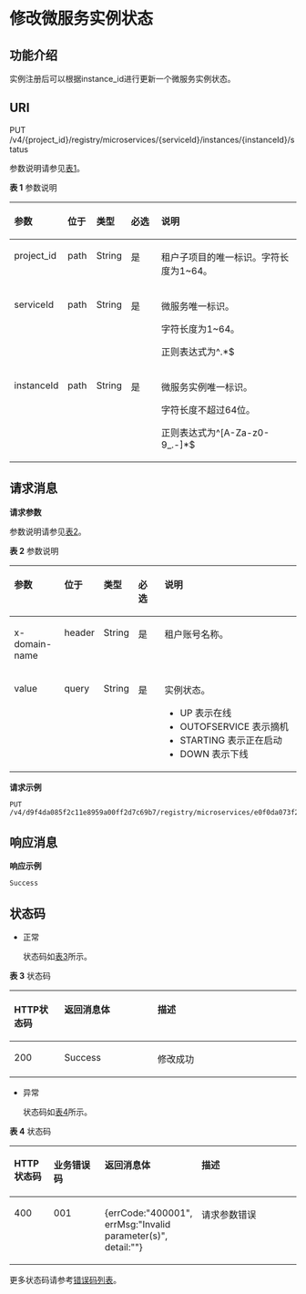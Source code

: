 # 修改微服务实例状态<a name="ZH-CN_TOPIC_0115698138"></a>

## 功能介绍<a name="zh-cn_topic_0060210603_section1079413815334"></a>

实例注册后可以根据instance\_id进行更新一个微服务实例状态。

## URI<a name="zh-cn_topic_0060210603_section134557291090"></a>

PUT /v4/\{project\_id\}/registry/microservices/\{serviceId\}/instances/\{instanceId\}/status

参数说明请参见[表1](#zh-cn_topic_0060210603_table51620847114953)。

**表 1**  参数说明

<a name="zh-cn_topic_0060210603_table51620847114953"></a>
<table><thead align="left"><tr id="zh-cn_topic_0060210603_row43559169114953"><th class="cellrowborder" valign="top" width="16%" id="mcps1.2.6.1.1"><p id="zh-cn_topic_0060210603_p3155843511508"><a name="zh-cn_topic_0060210603_p3155843511508"></a><a name="zh-cn_topic_0060210603_p3155843511508"></a>参数</p>
</th>
<th class="cellrowborder" valign="top" width="10%" id="mcps1.2.6.1.2"><p id="zh-cn_topic_0060210603_p199021252124819"><a name="zh-cn_topic_0060210603_p199021252124819"></a><a name="zh-cn_topic_0060210603_p199021252124819"></a>位于</p>
</th>
<th class="cellrowborder" valign="top" width="11%" id="mcps1.2.6.1.3"><p id="zh-cn_topic_0060210603_p609644911508"><a name="zh-cn_topic_0060210603_p609644911508"></a><a name="zh-cn_topic_0060210603_p609644911508"></a>类型</p>
</th>
<th class="cellrowborder" valign="top" width="11%" id="mcps1.2.6.1.4"><p id="zh-cn_topic_0060210603_p2405040011508"><a name="zh-cn_topic_0060210603_p2405040011508"></a><a name="zh-cn_topic_0060210603_p2405040011508"></a>必选</p>
</th>
<th class="cellrowborder" valign="top" width="52%" id="mcps1.2.6.1.5"><p id="zh-cn_topic_0060210603_p192541611508"><a name="zh-cn_topic_0060210603_p192541611508"></a><a name="zh-cn_topic_0060210603_p192541611508"></a>说明</p>
</th>
</tr>
</thead>
<tbody><tr id="zh-cn_topic_0060210603_row139987329345"><td class="cellrowborder" valign="top" width="16%" headers="mcps1.2.6.1.1 "><p id="zh-cn_topic_0060210603_p895821704912"><a name="zh-cn_topic_0060210603_p895821704912"></a><a name="zh-cn_topic_0060210603_p895821704912"></a>project_id</p>
</td>
<td class="cellrowborder" valign="top" width="10%" headers="mcps1.2.6.1.2 "><p id="zh-cn_topic_0060210603_p395813172491"><a name="zh-cn_topic_0060210603_p395813172491"></a><a name="zh-cn_topic_0060210603_p395813172491"></a>path</p>
</td>
<td class="cellrowborder" valign="top" width="11%" headers="mcps1.2.6.1.3 "><p id="zh-cn_topic_0060210603_p550511331492"><a name="zh-cn_topic_0060210603_p550511331492"></a><a name="zh-cn_topic_0060210603_p550511331492"></a>String</p>
</td>
<td class="cellrowborder" valign="top" width="11%" headers="mcps1.2.6.1.4 "><p id="zh-cn_topic_0060210603_p4521173314920"><a name="zh-cn_topic_0060210603_p4521173314920"></a><a name="zh-cn_topic_0060210603_p4521173314920"></a>是</p>
</td>
<td class="cellrowborder" valign="top" width="52%" headers="mcps1.2.6.1.5 "><p id="zh-cn_topic_0060210621_p13958181774915"><a name="zh-cn_topic_0060210621_p13958181774915"></a><a name="zh-cn_topic_0060210621_p13958181774915"></a>租户子项目的唯一标识。字符长度为1~64。</p>
</td>
</tr>
<tr id="zh-cn_topic_0060210603_row35538952114953"><td class="cellrowborder" valign="top" width="16%" headers="mcps1.2.6.1.1 "><p id="zh-cn_topic_0060210603_p60082860114953"><a name="zh-cn_topic_0060210603_p60082860114953"></a><a name="zh-cn_topic_0060210603_p60082860114953"></a>serviceId</p>
</td>
<td class="cellrowborder" valign="top" width="10%" headers="mcps1.2.6.1.2 "><p id="zh-cn_topic_0060210603_p129025528487"><a name="zh-cn_topic_0060210603_p129025528487"></a><a name="zh-cn_topic_0060210603_p129025528487"></a>path</p>
</td>
<td class="cellrowborder" valign="top" width="11%" headers="mcps1.2.6.1.3 "><p id="zh-cn_topic_0060210603_p34873521114953"><a name="zh-cn_topic_0060210603_p34873521114953"></a><a name="zh-cn_topic_0060210603_p34873521114953"></a>String</p>
</td>
<td class="cellrowborder" valign="top" width="11%" headers="mcps1.2.6.1.4 "><p id="zh-cn_topic_0060210603_p6182975114953"><a name="zh-cn_topic_0060210603_p6182975114953"></a><a name="zh-cn_topic_0060210603_p6182975114953"></a>是</p>
</td>
<td class="cellrowborder" valign="top" width="52%" headers="mcps1.2.6.1.5 "><p id="zh-cn_topic_0060210603_p31058941114953"><a name="zh-cn_topic_0060210603_p31058941114953"></a><a name="zh-cn_topic_0060210603_p31058941114953"></a>微服务唯一标识。</p>
<p id="zh-cn_topic_0060210603_p172495379211"><a name="zh-cn_topic_0060210603_p172495379211"></a><a name="zh-cn_topic_0060210603_p172495379211"></a>字符长度为1~64。</p>
<p id="zh-cn_topic_0060210603_p142491373211"><a name="zh-cn_topic_0060210603_p142491373211"></a><a name="zh-cn_topic_0060210603_p142491373211"></a>正则表达式为^.*$</p>
</td>
</tr>
<tr id="zh-cn_topic_0060210603_row186628104944"><td class="cellrowborder" valign="top" width="16%" headers="mcps1.2.6.1.1 "><p id="zh-cn_topic_0060210603_p15116939104944"><a name="zh-cn_topic_0060210603_p15116939104944"></a><a name="zh-cn_topic_0060210603_p15116939104944"></a>instanceId</p>
</td>
<td class="cellrowborder" valign="top" width="10%" headers="mcps1.2.6.1.2 "><p id="zh-cn_topic_0060210603_p390216528489"><a name="zh-cn_topic_0060210603_p390216528489"></a><a name="zh-cn_topic_0060210603_p390216528489"></a>path</p>
</td>
<td class="cellrowborder" valign="top" width="11%" headers="mcps1.2.6.1.3 "><p id="zh-cn_topic_0060210603_p16512509104944"><a name="zh-cn_topic_0060210603_p16512509104944"></a><a name="zh-cn_topic_0060210603_p16512509104944"></a>String</p>
</td>
<td class="cellrowborder" valign="top" width="11%" headers="mcps1.2.6.1.4 "><p id="zh-cn_topic_0060210603_p62444868104944"><a name="zh-cn_topic_0060210603_p62444868104944"></a><a name="zh-cn_topic_0060210603_p62444868104944"></a>是</p>
</td>
<td class="cellrowborder" valign="top" width="52%" headers="mcps1.2.6.1.5 "><p id="zh-cn_topic_0060210603_p24869576104944"><a name="zh-cn_topic_0060210603_p24869576104944"></a><a name="zh-cn_topic_0060210603_p24869576104944"></a>微服务实例唯一标识。</p>
<p id="zh-cn_topic_0060210603_p105731019152113"><a name="zh-cn_topic_0060210603_p105731019152113"></a><a name="zh-cn_topic_0060210603_p105731019152113"></a>字符长度不超过64位。</p>
<p id="zh-cn_topic_0060210603_p145731519152115"><a name="zh-cn_topic_0060210603_p145731519152115"></a><a name="zh-cn_topic_0060210603_p145731519152115"></a>正则表达式为^[A-Za-z0-9_.-]*$</p>
</td>
</tr>
</tbody>
</table>

## 请求消息<a name="zh-cn_topic_0060210603_section6638077392226"></a>

**请求参数**

参数说明请参见[表2](#zh-cn_topic_0060210603_table2377430892226)。

**表 2**  参数说明

<a name="zh-cn_topic_0060210603_table2377430892226"></a>
<table><thead align="left"><tr id="zh-cn_topic_0060210603_row1383670292226"><th class="cellrowborder" valign="top" width="17.82178217821782%" id="mcps1.2.6.1.1"><p id="zh-cn_topic_0060210603_p4703105592226"><a name="zh-cn_topic_0060210603_p4703105592226"></a><a name="zh-cn_topic_0060210603_p4703105592226"></a>参数</p>
</th>
<th class="cellrowborder" valign="top" width="9.900990099009901%" id="mcps1.2.6.1.2"><p id="zh-cn_topic_0060210603_p8622121181120"><a name="zh-cn_topic_0060210603_p8622121181120"></a><a name="zh-cn_topic_0060210603_p8622121181120"></a>位于</p>
</th>
<th class="cellrowborder" valign="top" width="10.891089108910892%" id="mcps1.2.6.1.3"><p id="zh-cn_topic_0060210603_p5141914292226"><a name="zh-cn_topic_0060210603_p5141914292226"></a><a name="zh-cn_topic_0060210603_p5141914292226"></a>类型</p>
</th>
<th class="cellrowborder" valign="top" width="9.900990099009901%" id="mcps1.2.6.1.4"><p id="zh-cn_topic_0060210603_p420093692226"><a name="zh-cn_topic_0060210603_p420093692226"></a><a name="zh-cn_topic_0060210603_p420093692226"></a>必选</p>
</th>
<th class="cellrowborder" valign="top" width="51.48514851485149%" id="mcps1.2.6.1.5"><p id="zh-cn_topic_0060210603_p473155192226"><a name="zh-cn_topic_0060210603_p473155192226"></a><a name="zh-cn_topic_0060210603_p473155192226"></a>说明</p>
</th>
</tr>
</thead>
<tbody><tr id="zh-cn_topic_0060210603_row1923316014108"><td class="cellrowborder" valign="top" width="17.82178217821782%" headers="mcps1.2.6.1.1 "><p id="zh-cn_topic_0060210603_p126698307474"><a name="zh-cn_topic_0060210603_p126698307474"></a><a name="zh-cn_topic_0060210603_p126698307474"></a>x-domain-name</p>
</td>
<td class="cellrowborder" valign="top" width="9.900990099009901%" headers="mcps1.2.6.1.2 "><p id="zh-cn_topic_0060210603_p1767743014711"><a name="zh-cn_topic_0060210603_p1767743014711"></a><a name="zh-cn_topic_0060210603_p1767743014711"></a>header</p>
</td>
<td class="cellrowborder" valign="top" width="10.891089108910892%" headers="mcps1.2.6.1.3 "><p id="zh-cn_topic_0060210603_p1667763015471"><a name="zh-cn_topic_0060210603_p1667763015471"></a><a name="zh-cn_topic_0060210603_p1667763015471"></a>String</p>
</td>
<td class="cellrowborder" valign="top" width="9.900990099009901%" headers="mcps1.2.6.1.4 "><p id="zh-cn_topic_0060210603_p1767733010474"><a name="zh-cn_topic_0060210603_p1767733010474"></a><a name="zh-cn_topic_0060210603_p1767733010474"></a>是</p>
</td>
<td class="cellrowborder" valign="top" width="51.48514851485149%" headers="mcps1.2.6.1.5 "><p id="zh-cn_topic_0060210603_p7684430114719"><a name="zh-cn_topic_0060210603_p7684430114719"></a><a name="zh-cn_topic_0060210603_p7684430114719"></a>租户账号名称。</p>
</td>
</tr>
<tr id="zh-cn_topic_0060210603_row11913576101538"><td class="cellrowborder" valign="top" width="17.82178217821782%" headers="mcps1.2.6.1.1 "><p id="zh-cn_topic_0060210603_p1781823104616"><a name="zh-cn_topic_0060210603_p1781823104616"></a><a name="zh-cn_topic_0060210603_p1781823104616"></a>value</p>
</td>
<td class="cellrowborder" valign="top" width="9.900990099009901%" headers="mcps1.2.6.1.2 "><p id="zh-cn_topic_0060210603_p11902125214817"><a name="zh-cn_topic_0060210603_p11902125214817"></a><a name="zh-cn_topic_0060210603_p11902125214817"></a>query</p>
</td>
<td class="cellrowborder" valign="top" width="10.891089108910892%" headers="mcps1.2.6.1.3 "><p id="zh-cn_topic_0060210603_p1578152354610"><a name="zh-cn_topic_0060210603_p1578152354610"></a><a name="zh-cn_topic_0060210603_p1578152354610"></a>String</p>
</td>
<td class="cellrowborder" valign="top" width="9.900990099009901%" headers="mcps1.2.6.1.4 "><p id="zh-cn_topic_0060210603_p107811923184610"><a name="zh-cn_topic_0060210603_p107811923184610"></a><a name="zh-cn_topic_0060210603_p107811923184610"></a>是</p>
</td>
<td class="cellrowborder" valign="top" width="51.48514851485149%" headers="mcps1.2.6.1.5 "><p id="zh-cn_topic_0060210603_p1378162320463"><a name="zh-cn_topic_0060210603_p1378162320463"></a><a name="zh-cn_topic_0060210603_p1378162320463"></a>实例状态。</p>
<a name="zh-cn_topic_0060210603_ul1096021618486"></a><a name="zh-cn_topic_0060210603_ul1096021618486"></a><ul id="zh-cn_topic_0060210603_ul1096021618486"><li>UP  表示在线</li><li>OUTOFSERVICE  表示摘机</li><li>STARTING  表示正在启动</li><li>DOWN  表示下线</li></ul>
</td>
</tr>
</tbody>
</table>

**请求示例**

```
PUT /v4/d9f4da085f2c11e8959a00ff2d7c69b7/registry/microservices/e0f0da073f2c91e8979a89ff2d7c69t6/instances/com.huawei.instance.InstanceService/status
```

## 响应消息<a name="zh-cn_topic_0060210603_section5419268816116"></a>

**响应示例**

```
Success
```

## 状态码<a name="zh-cn_topic_0060210603_section4458192915911"></a>

-   正常

    状态码如[表3](#zh-cn_topic_0060210603_zh-cn_topic_0079393967_zh-cn_topic_0075248102_table287518019404)所示。


**表 3**  状态码

<a name="zh-cn_topic_0060210603_zh-cn_topic_0079393967_zh-cn_topic_0075248102_table287518019404"></a>
<table><thead align="left"><tr id="zh-cn_topic_0060210603_zh-cn_topic_0079393967_zh-cn_topic_0075248102_row29079739404"><th class="cellrowborder" valign="top" width="17.5%" id="mcps1.2.4.1.1"><p id="zh-cn_topic_0060210603_p351613152172"><a name="zh-cn_topic_0060210603_p351613152172"></a><a name="zh-cn_topic_0060210603_p351613152172"></a>HTTP状态码</p>
</th>
<th class="cellrowborder" valign="top" width="32.5%" id="mcps1.2.4.1.2"><p id="zh-cn_topic_0060210603_p13519171561710"><a name="zh-cn_topic_0060210603_p13519171561710"></a><a name="zh-cn_topic_0060210603_p13519171561710"></a>返回消息体</p>
</th>
<th class="cellrowborder" valign="top" width="50%" id="mcps1.2.4.1.3"><p id="zh-cn_topic_0060210603_p135215154174"><a name="zh-cn_topic_0060210603_p135215154174"></a><a name="zh-cn_topic_0060210603_p135215154174"></a>描述</p>
</th>
</tr>
</thead>
<tbody><tr id="zh-cn_topic_0060210603_zh-cn_topic_0079393967_zh-cn_topic_0075248102_row333343189404"><td class="cellrowborder" valign="top" width="17.5%" headers="mcps1.2.4.1.1 "><p id="zh-cn_topic_0060210603_p5317668204"><a name="zh-cn_topic_0060210603_p5317668204"></a><a name="zh-cn_topic_0060210603_p5317668204"></a>200</p>
</td>
<td class="cellrowborder" valign="top" width="32.5%" headers="mcps1.2.4.1.2 "><p id="zh-cn_topic_0060210603_p141331718131613"><a name="zh-cn_topic_0060210603_p141331718131613"></a><a name="zh-cn_topic_0060210603_p141331718131613"></a>Success</p>
</td>
<td class="cellrowborder" valign="top" width="50%" headers="mcps1.2.4.1.3 "><p id="zh-cn_topic_0060210603_p1031719622010"><a name="zh-cn_topic_0060210603_p1031719622010"></a><a name="zh-cn_topic_0060210603_p1031719622010"></a>修改成功</p>
</td>
</tr>
</tbody>
</table>

-   异常

    状态码如[表4](#zh-cn_topic_0060210603_zh-cn_topic_0079393967_zh-cn_topic_0075248102_table217266469404)所示。


**表 4**  状态码

<a name="zh-cn_topic_0060210603_zh-cn_topic_0079393967_zh-cn_topic_0075248102_table217266469404"></a>
<table><thead align="left"><tr id="zh-cn_topic_0060210603_zh-cn_topic_0079393967_zh-cn_topic_0075248102_row149156199404"><th class="cellrowborder" valign="top" width="14.14141414141414%" id="mcps1.2.5.1.1"><p id="zh-cn_topic_0060210603_p152371515315"><a name="zh-cn_topic_0060210603_p152371515315"></a><a name="zh-cn_topic_0060210603_p152371515315"></a>HTTP状态码</p>
</th>
<th class="cellrowborder" valign="top" width="19.19191919191919%" id="mcps1.2.5.1.2"><p id="zh-cn_topic_0060210603_p523717517320"><a name="zh-cn_topic_0060210603_p523717517320"></a><a name="zh-cn_topic_0060210603_p523717517320"></a>业务错误码</p>
</th>
<th class="cellrowborder" valign="top" width="27.27272727272727%" id="mcps1.2.5.1.3"><p id="zh-cn_topic_0060210603_p823719511737"><a name="zh-cn_topic_0060210603_p823719511737"></a><a name="zh-cn_topic_0060210603_p823719511737"></a>返回消息体</p>
</th>
<th class="cellrowborder" valign="top" width="39.39393939393939%" id="mcps1.2.5.1.4"><p id="zh-cn_topic_0060210603_p14237125115316"><a name="zh-cn_topic_0060210603_p14237125115316"></a><a name="zh-cn_topic_0060210603_p14237125115316"></a>描述</p>
</th>
</tr>
</thead>
<tbody><tr id="zh-cn_topic_0060210603_zh-cn_topic_0079393967_zh-cn_topic_0075248102_row66966729404"><td class="cellrowborder" valign="top" width="14.14141414141414%" headers="mcps1.2.5.1.1 "><p id="zh-cn_topic_0060210603_zh-cn_topic_0079393967_zh-cn_topic_0075248102_p55595609404"><a name="zh-cn_topic_0060210603_zh-cn_topic_0079393967_zh-cn_topic_0075248102_p55595609404"></a><a name="zh-cn_topic_0060210603_zh-cn_topic_0079393967_zh-cn_topic_0075248102_p55595609404"></a>400</p>
</td>
<td class="cellrowborder" valign="top" width="19.19191919191919%" headers="mcps1.2.5.1.2 "><p id="zh-cn_topic_0060210603_p13507947182015"><a name="zh-cn_topic_0060210603_p13507947182015"></a><a name="zh-cn_topic_0060210603_p13507947182015"></a>001</p>
</td>
<td class="cellrowborder" valign="top" width="27.27272727272727%" headers="mcps1.2.5.1.3 "><p id="zh-cn_topic_0060210603_p2507154711201"><a name="zh-cn_topic_0060210603_p2507154711201"></a><a name="zh-cn_topic_0060210603_p2507154711201"></a>{errCode:"400001", errMsg:"Invalid parameter(s)", detail:""}</p>
</td>
<td class="cellrowborder" valign="top" width="39.39393939393939%" headers="mcps1.2.5.1.4 "><p id="zh-cn_topic_0060210603_p1050710479204"><a name="zh-cn_topic_0060210603_p1050710479204"></a><a name="zh-cn_topic_0060210603_p1050710479204"></a>请求参数错误</p>
</td>
</tr>
</tbody>
</table>

更多状态码请参考[错误码列表](错误码列表.md)。

